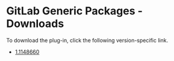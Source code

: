 # GitLab Generic Packages - Downloads

To download the plug-in, click the following version-specific link.

- [1.1148660](https://raw.githubusercontent.com/UrbanCode/IBM-UCD-PLUGINS/main/files/gitlab-generic-packages/ucd-plugins-gitlab-generic-packages-1.1148660.zip)




